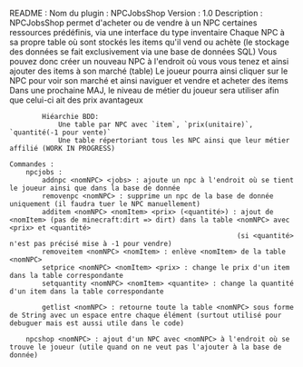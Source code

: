 README :
	Nom du plugin : NPCJobsShop
	Version : 1.0
	Description : NPCJobsShop permet d'acheter ou de vendre à un NPC certaines ressources prédéfinis, via une interface du type inventaire
			Chaque NPC à sa propre table où sont stockés les items qu'il vend ou achète (le stockage des données se fait exclusivement via une base de données SQL)
			Vous pouvez donc créer un nouveau NPC à l'endroit où vous vous tenez et ainsi ajouter des items à son marché (table)
			Le joueur pourra ainsi cliquer sur le NPC pour voir son marché et ainsi naviguer et vendre et acheter des items
			Dans une prochaine MAJ, le niveau de métier du joueur sera utiliser afin que celui-ci ait des prix avantageux
			
			Hiéarchie BDD:
				Une table par NPC avec `item`, `prix(unitaire)`, `quantité(-1 pour vente)`
				Une table répertoriant tous les NPC ainsi que leur métier affilié (WORK IN PROGRESS)
	
	Commandes :
		npcjobs :
			addnpc <nomNPC> <jobs> : ajoute un npc à l'endroit où se tient le joueur ainsi que dans la base de donnée
			removenpc <nomNPC> : supprime un npc de la base de donnée uniquement (il faudra tuer le NPC manuellement)
			additem <nomNPC> <nomItem> <prix> (<quantité>) : ajout de <nomItem> (pas de minecraft:dirt => dirt) dans la table <nomNPC> avec <prix> et <quantité>
															(si <quantité> n'est pas précisé mise à -1 pour vendre)
			removeitem <nomNPC> <nomItem> : enlève <nomItem> de la table <nomNPC>
			setprice <nomNPC> <nomItem> <prix> : change le prix d'un item dans la table correspondante
			setquantity <nomNPC> <nomItem> <quantite> : change la quantité d'un item dans la table correspondante
			
			getlist <nomNPC> : retourne toute la table <nomNPC> sous forme de String avec un espace entre chaque élément (surtout utilisé pour debuguer mais est aussi utile dans le code)
		
		npcshop <nomNPC> : ajout d'un NPC avec <nomNPC> à l'endroit où se trouve le joueur (utile quand on ne veut pas l'ajouter à la base de donnée)
			